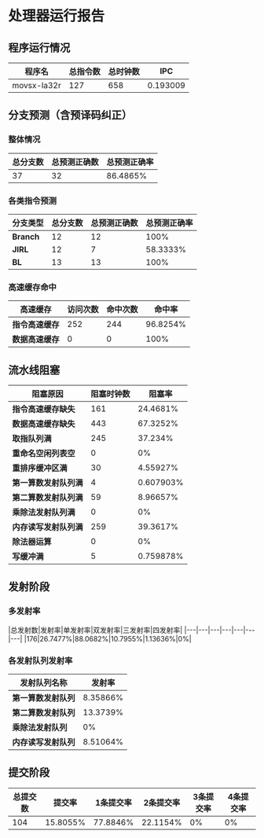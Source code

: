 # 处理器运行报告
## 程序运行情况
|程序名|总指令数|总时钟数|IPC|
|---|---|---|---|
|movsx-la32r|127|658|0.193009|

## 分支预测（含预译码纠正）
### 整体情况
|总分支数|总预测正确数|总预测正确率|
|---|---|---|
|37|32|86.4865%|

### 各类指令预测
|分支类型|总分支数|总预测正确数|总预测正确率|
|---|---|---|---|
|**Branch**| 12 | 12 | 100%|
|**JIRL**| 12 | 7 | 58.3333%|
|**BL**| 13 | 13 | 100%|

### 高速缓存命中
|高速缓存|访问次数|命中次数|命中率|
|---|---|---|---|
|**指令高速缓存**| 252 | 244 | 96.8254%|
|**数据高速缓存**| 0 | 0 | 100%|
## 流水线阻塞
|阻塞原因|阻塞时钟数|阻塞率|
|---|---|---|
|**指令高速缓存缺失**| 161 | 24.4681%|
|**数据高速缓存缺失**| 443 | 67.3252%|
|**取指队列满**| 245 | 37.234%|
|**重命名空闲列表空**|0 | 0%|
|**重排序缓冲区满**|30 | 4.55927%|
|**第一算数发射队列满**|4 | 0.607903%|
|**第二算数发射队列满**|59 | 8.96657%|
|**乘除法发射队列满**|0 | 0%|
|**内存读写发射队列满**|259 | 39.3617%|
|**除法器运算**|0 | 0%|
|**写缓冲满**|5 | 0.759878%|

## 发射阶段
### 多发射率
|总发射数|发射率|单发射率|双发射率|三发射率|四发射率|
|---|---|---|---|---|---|---|
|176|26.7477%|88.0682%|10.7955%|1.13636%|0%|

### 各发射队列发射率
|发射队列名称|发射率|
|---|---|
|**第一算数发射队列**|8.35866%|
|**第二算数发射队列**|13.3739%|
|**乘除法发射队列**|0%|
|**内存读写发射队列**|8.51064%|

## 提交阶段
|总提交数|提交率|1条提交率|2条提交率|3条提交率|4条提交率|
|---|---|---|---|---|---|
|104|15.8055%|77.8846%|22.1154%|0%|0%|
